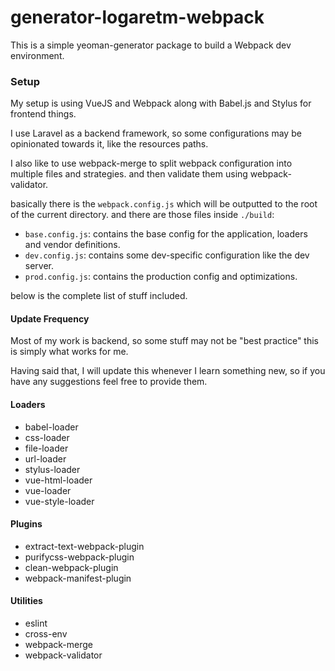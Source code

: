 # generator-logaretm-webpack
This is a simple yeoman-generator package to build a Webpack dev environment.

### Setup
My setup is using VueJS and Webpack along with Babel.js and Stylus for frontend things.

I use Laravel as a backend framework, so some configurations may be opinionated towards it, like the resources paths.

I also like to use webpack-merge to split webpack configuration into multiple files and strategies.
and then validate them using webpack-validator.

basically there is the `webpack.config.js` which will be outputted to the root of the current directory.
and there are those files inside `./build`:

* `base.config.js`: contains the base config for the application, loaders and vendor definitions.
* `dev.config.js`: contains some dev-specific configuration like the dev server.
* `prod.config.js`: contains the production config and optimizations.

below is the complete list of stuff included.

#### Update Frequency
Most of my work is backend, so some stuff may not be "best practice" this is simply what works for me.

Having said that, I will update this whenever I learn something new, so if you have any suggestions feel free to provide them.

#### Loaders
* babel-loader
* css-loader
* file-loader
* url-loader
* stylus-loader
* vue-html-loader
* vue-loader
* vue-style-loader

#### Plugins
* extract-text-webpack-plugin
* purifycss-webpack-plugin
* clean-webpack-plugin
* webpack-manifest-plugin

#### Utilities
* eslint
* cross-env
* webpack-merge
* webpack-validator
